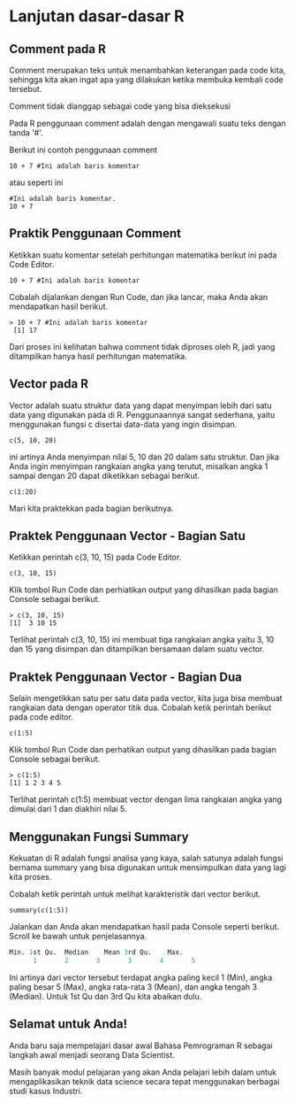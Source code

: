 # Lanjutan dasar-dasar R

## Comment pada R
Comment merupakan teks untuk menambahkan keterangan pada code kita, sehingga kita akan ingat apa yang dilakukan ketika membuka kembali code tersebut.

Comment tidak dianggap sebagai code yang bisa dieksekusi

Pada R penggunaan comment adalah dengan mengawali suatu teks dengan tanda '#'.

Berikut ini contoh penggunaan comment

```
10 + 7 #Ini adalah baris komentar 
```
atau seperti ini
```
#Ini adalah baris komentar.
10 + 7
```

## Praktik Penggunaan Comment
Ketikkan suatu komentar setelah perhitungan matematika berikut ini pada Code Editor.
```
10 + 7 #Ini adalah baris komentar
```
Cobalah dijalankan dengan Run Code, dan jika lancar, maka Anda akan mendapatkan hasil berikut.
```
> 10 + 7 #Ini adalah baris komentar
 [1] 17
```
Dari proses ini kelihatan bahwa comment tidak diproses oleh R, jadi yang ditampilkan hanya hasil perhitungan matematika.

## Vector pada R
Vector adalah suatu struktur data yang dapat menyimpan lebih dari satu data yang digunakan pada di R.
Penggunaannya sangat sederhana, yaitu menggunakan fungsi c disertai data-data yang ingin disimpan.
```
c(5, 10, 20)
```
ini artinya Anda menyimpan nilai 5, 10 dan 20 dalam satu struktur. Dan jika Anda ingin menyimpan rangkaian angka yang terutut, misalkan angka 1 sampai dengan 20 dapat diketikkan sebagai berikut.
```
c(1:20)
```
Mari kita praktekkan pada bagian berikutnya.

## Praktek Penggunaan Vector - Bagian Satu
Ketikkan perintah c(3, 10, 15) pada Code Editor.
```
c(3, 10, 15)
```
Klik tombol Run Code dan perhiatikan output yang dihasilkan pada bagian Console sebagai berikut.
```
> c(3, 10, 15)
[1]  3 10 15
```
Terlihat perintah c(3, 10, 15) ini membuat tiga rangkaian angka yaitu 3, 10 dan 15 yang disimpan dan ditampilkan bersamaan dalam suatu vector.

## Praktek Penggunaan Vector - Bagian Dua
Selain mengetikkan satu per satu data pada vector, kita juga bisa membuat rangkaian data dengan operator titik dua. Cobalah ketik perintah berikut pada code editor.
```
c(1:5)
```
Klik tombol Run Code dan perhatikan output yang dihasilkan pada bagian Console sebagai berikut.
```
> c(1:5)
[1] 1 2 3 4 5
```
Terlihat perintah c(1:5) membuat vector dengan lima rangkaian angka yang dimulai dari 1 dan diakhiri nilai 5.

## Menggunakan Fungsi Summary
Kekuatan di R adalah fungsi analisa yang kaya, salah satunya adalah fungsi bernama summary yang bisa digunakan untuk mensimpulkan data yang lagi kita proses.

Cobalah ketik perintah untuk melihat karakteristik dari vector berikut.
```
summary(c(1:5))
```
Jalankan dan Anda akan mendapatkan hasil pada Console seperti berikut. Scroll ke bawah untuk penjelasannya.
```r
Min. 1st Qu.  Median    Mean 3rd Qu.    Max. 
      1       2       3       3       4       5 
```
Ini artinya dari vector tersebut terdapat angka paling kecil 1 (Min), angka paling besar 5 (Max), angka rata-rata 3 (Mean), dan angka tengah 3 (Median). Untuk 1st Qu dan 3rd Qu kita abaikan dulu.

## Selamat untuk Anda!
Anda baru saja mempelajari dasar awal Bahasa Pemrograman R sebagai langkah awal menjadi seorang Data Scientist.

Masih banyak modul pelajaran yang akan Anda pelajari lebih dalam  untuk mengaplikasikan teknik data science secara tepat menggunakan berbagai studi kasus Industri.

